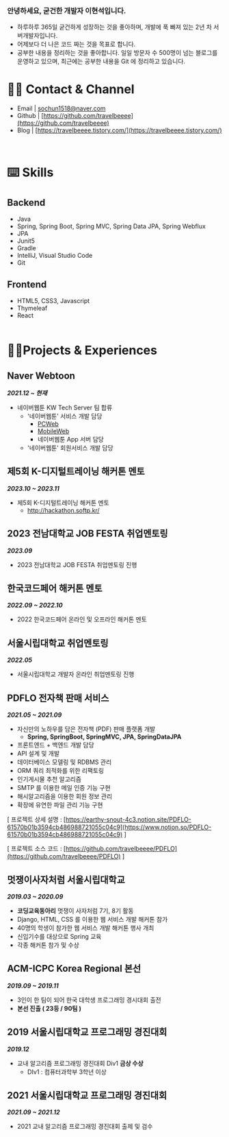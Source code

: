 ### 안녕하세요, 굳건한 개발자 이현석입니다.

- 하루하루 365일 굳건하게 성장하는 것을 좋아하며, 개발에 푹 빠져 있는 2년 차 서버개발자입니다.
- 어제보다 더 나은 코드 짜는 것을 목표로 합니다.
- 공부한 내용을 정리하는 것을 좋아합니다. 일일 방문자 수 500명이 넘는 블로그를 운영하고 있으며, 최근에는 공부한 내용을 Git 에 정리하고 있습니다.


# 🙋‍♂️ Contact & Channel

- Email | sochun1518@naver.com
- Github | [https://github.com/travelbeeee](https://github.com/travelbeeee)
- Blog | [https://travelbeeee.tistory.com/](https://travelbeeee.tistory.com/)

<br>

# ⌨️ Skills

## Backend

- Java
- Spring, Spring Boot, Spring MVC, Spring Data JPA, Spring Webflux
- JPA
- Junit5
- Gradle
- IntelliJ, Visual Studio Code
- Git

## Frontend

- HTML5, CSS3, Javascript
- Thymeleaf
- React
<br><br>

# 👨‍💻Projects & Experiences

## Naver Webtoon
***2021.12 ~ 현재***

- 네이버웹툰 KW Tech Server 팀 합류
  - '네이버웹툰' 서비스 개발 담당
    - [PCWeb](https://comic.naver.com/index)
    - [MobileWeb](https://m.comic.naver.com/index)
    - 네이버웹툰 App 서버 담당
  - '네이버웹툰' 회원서비스 개발 담당

## 제5회 K-디지털트레이닝 해커톤 멘토
***2023.10 ~ 2023.11***
- 제5회 K-디지털트레이닝 해커톤 멘토
  - http://hackathon.softp.kr/

## 2023 전남대학교 JOB FESTA 취업멘토링
***2023.09***
- 2023 전남대학교 JOB FESTA 취업멘토링 진행

## 한국코드페어 해커톤 멘토
***2022.09 ~ 2022.10***
- 2022 한국코드페어 온라인 및 오프라인 해커톤 멘토

## 서울시립대학교 취업멘토링
***2022.05***
- 서울시립대학교 개발자 온라인 취업멘토링 진행

## PDFLO 전자책 판매 서비스

***2021.05 ~ 2021.09***

- 자신만의 노하우를 담은 전자책 (PDF) 판매 플랫폼 개발
  - **Spring, SpringBoot, SpringMVC, JPA, SpringDataJPA**
- 프론트엔드 + 백엔드 개발 담당
- API 설계 및 개발
- 데이터베이스 모델링 및 RDBMS 관리
- ORM 쿼리 최적화를 위한 리팩토링
- 인기게시물 추천 알고리즘
- SMTP 를 이용한 메일 인증 기능 구현
- 해시알고리즘을 이용한 회원 정보 관리
- 확장에 유연한 파일 관리 기능 구현

[ 프로젝트 상세 설명 : [https://earthy-snout-4c3.notion.site/PDFLO-61570b01b3594cb486988721055c04c9](https://www.notion.so/PDFLO-61570b01b3594cb486988721055c04c9) ]

[ 프로젝트 소스 코드 : [https://github.com/travelbeeee/PDFLO](https://github.com/travelbeeee/PDFLO) ]

## 멋쟁이사자처럼 서울시립대학교

***2019.03 ~ 2020.09***

- **코딩교육동아리** 멋쟁이 사자처럼 7기, 8기 활동
- Django, HTML, CSS 를 이용한 웹 서비스 개발 해커톤 참가
- 40명의 학생이 참가한 웹 서비스 개발 해커톤 행사 개최
- 신입기수를 대상으로 Spring 교육
- 각종 해커톤 참가 및 수상

## ACM-ICPC Korea Regional 본선

***2019.09 ~ 2019.11***

- 3인이 한 팀이 되어 한국 대학생 프로그래밍 경시대회 출전
- **본선 진출 ( 23등 / 90팀 )**

## 2019 서울시립대학교 프로그래밍 경진대회

***2019.12***

- 교내 알고리즘 프로그래밍 경진대회 Div1 **금상 수상**
  - DIv1 : 컴퓨터과학부 3학년 이상

## 2021 서울시립대학교 프로그래밍 경진대회

***2021.09 ~ 2021.12***

- 2021 교내 알고리즘 프로그래밍 경진대회 출제 및 검수
